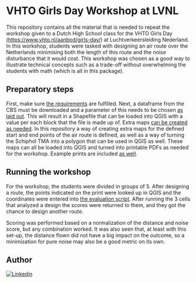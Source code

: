 # VHTO Girls Day Workshop at LVNL
This repository contains all the material that is needed to repeat the workshop given to a Dutch High School class for the VHTO Girls Day (https://www.vhto.nl/aanbod/girls-day/) at Luchtverkeersleiding Nederland. In this workshop, students were tasked with designing an air route over the Netherlands minimising both the length of this route and the noise disturbance that it would cost. This workshop was chosen as a good way to illustrate technical concepts such as a trade-off without overwhelming the students with math (which is all in this package).

## Preparatory steps
First, make sure [the requirements](requirements.txt) are fulfilled. Next, a dataframe from the CBS must be downloaded and a parameter of this needs to be chosen [as laid out](1%20-%20Source%20Data%20and%20Processing/Convert_Source_File.ipynb). This will result in a Shapefile that can be loaded into QGIS with a value per each block that the file is made up of. Extra maps [can be created as needed](2%20-%20Extra%20Maps/Convert_Extra_Maps.ipynb). In this repository a way of creating extra maps for the defined start and end points of the air route is defined, as well as a way of turning the Schiphol TMA into a polygon that can be used in QGIS as well. These maps can all be loaded into QGIS and turned into printable PDFs as needed for the workshop. Example prints are included [as well](3%20-%20GIS%20and%20Printing%20Map/girlsday_A2_ingezoomd.pdf).

## Running the workshop
For the workshop, the students were divided in groups of 5. After designing a route, the points indicated on the print were looked up in QGIS and the coordinates were entered into [the evaluation script](4%20-%20Running%20the%20Workshop\Design%20evaluator.ipynb). After running the 3 cells that analyzed a design the scores were returned to them, and they got the chance to design another route.

Scoring was performed based on a normalization of the distance and noise score, but any combination worked. It was also seen that, at least with this set-up, the distance flown did not have a big impact on the outcome, so a minimisation for pure noise may also be a good metric on its own.

## Author
[![Linkedin](https://img.shields.io/badge/Linkedin-0072b1?logo=linkedin&logoColor=white&style=for-the-badge)](https://www.linkedin.com/in/jnp-post/)